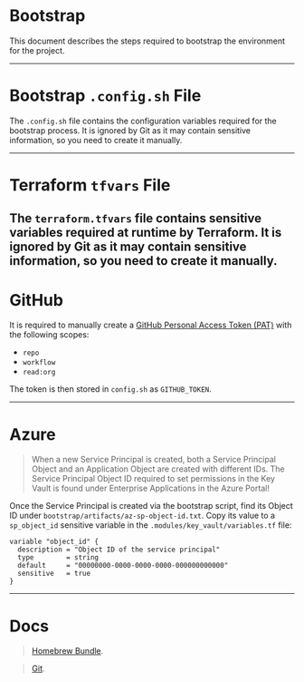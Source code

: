 # Bootstrap

This document describes the steps required to bootstrap the environment for the project.

---

# Bootstrap `.config.sh` File

The `.config.sh` file contains the configuration variables required for the bootstrap process. It is ignored by Git as
it
may contain sensitive information, so you need to create it manually.

---

# Terraform `tfvars` File

The `terraform.tfvars` file contains sensitive variables required at runtime by Terraform. It is ignored by Git as it
may contain sensitive information, so you need to create it manually.
---

# GitHub

It is required to manually create
a [GitHub Personal Access Token (PAT)](https://docs.github.com/en/authentication/keeping-your-account-and-data-secure/managing-your-personal-access-tokens)
with the following scopes:

- `repo`
- `workflow`
- `read:org`

The token is then stored in `config.sh` as `GITHUB_TOKEN`.

---

# Azure

> When a new Service Principal is created, both a Service Principal Object and an Application Object are created with
> different IDs. The Service Principal Object ID required to set permissions in the Key Vault is found under Enterprise
> Applications in the Azure Portal!

Once the Service Principal is created via the bootstrap script, find its Object ID under
`bootstrap/artifacts/az-sp-object-id.txt`. Copy its value to a `sp_object_id` sensitive variable in the
`.modules/key_vault/variables.tf` file:

```hcl
variable "object_id" {
  description = "Object ID of the service principal"
  type        = string
  default     = "00000000-0000-0000-0000-000000000000"
  sensitive   = true
}
```

---

# Docs

> [Homebrew Bundle](https://docs.brew.sh/Brew-Bundle-and-Brewfile).

> [Git](https://docs.github.com/en/get-started/git-basics/setting-your-username-in-git).
